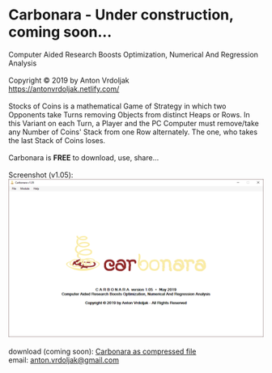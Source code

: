 # Carbonara - Under construction, coming soon...
Computer Aided Research Boosts Optimization, Numerical And Regression Analysis<br />
<br />
Copyright © 2019 by Anton Vrdoljak <br />
https://antonvrdoljak.netlify.com/ <br />
<br />
Stocks of Coins is a mathematical Game of Strategy in which two Opponents take Turns removing Objects from distinct Heaps or Rows.
In this Variant on each Turn, a Player and the PC Computer must remove/take any Number of Coins' Stack from one Row alternately.
The one, who takes the last Stack of Coins loses.<br />
<br />
Carbonara is __FREE__ to download, use, share... <br />
<br />
Screenshot (v1.05): <br />
![Carbonara](https://raw.githubusercontent.com/Vrda-GF/Carbonara/master/static/img/CarbonaraMain.png)
<br />
<br />
download (coming soon): [Carbonara as compressed file](https://raw.githubusercontent.com/Vrda-GF/Carbonara/master/static/files/Carbonara.zip) <br />
email: anton.vrdoljak@gmail.com <br />
